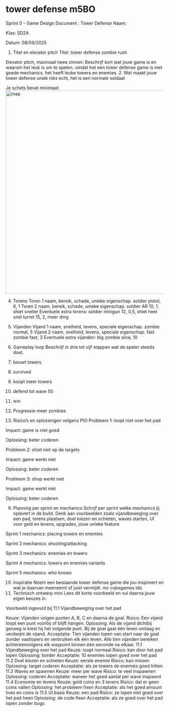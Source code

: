 # tower defense m5BO

Sprint 0 - Game Design Document : Tower Defense
Naam:

Klas: SD2A

Datum: 08/09/2025

1. Titel en elevator pitch
Titel: tower defense zombie rush

Elevator pitch, maximaal twee zinnen: Beschrijf kort wat jouw game is en waarom het leuk is om te spelen.
omdat het een tower defense game is met goede mechanics. het heeft leuke towers en enemies.
2. Wat maakt jouw tower defense uniek
niks echt, het is een normale soldaat

Je schets bevat minimaal:
<img width="1152" height="648" alt="map" src="https://github.com/user-attachments/assets/16fdc46f-68b3-4900-94e1-b618cfaabe3c" />


4. Torens
Toren 1 naam, bereik, schade, unieke eigenschap.
soldier pistol, 6, 1
Toren 2 naam, bereik, schade, unieke eigenschap.
soldier AR 10, 1, shiet sneller
Eventuele extra torens:
soldier minigun 12, 0,5, shiet heel snel
turret 15, 2, meer dmg
5. Vijanden
Vijand 1 naam, snelheid, levens, speciale eigenschap.
zombie normal, 5
Vijand 2 naam, snelheid, levens, speciale eigenschap.
fast zombie fast, 3
Eventuele extra vijanden:
big zombie slow, 10
6. Gameplay loop
Beschrijf in drie tot vijf stappen wat de speler steeds doet. 
1. bouwt towers
2. survived
3. koopt meer towers
4. defend tot wave 50
5. win

  
 7. Progressie
meer zombies

9. Risico’s en oplossingen volgens PIO
Probleem 1: loopt niet over het pad

Impact: game is niet goed

Oplossing: beter coderen

Probleem 2: shiet niet op de targets

Impact: game werkt niet

Oplossing: beter coderen

Probleem 3: shop werkt niet

Impact: game werkt niet

Oplossing: beter coderen

9. Planning per sprint en mechanics
Schrijf per sprint welke mechanics jij oplevert in de build. Denk aan voorbeelden zoals vijandbeweging over een pad, torens plaatsen, doel kiezen en schieten, waves starten, UI voor geld en levens, upgrades, jouw unieke feature.

Sprint 1 mechanics: placing towers en enemies

Sprint 2 mechanics: shooting/attacking

Sprint 3 mechanics: enemies en towers

Sprint 4 mechanics: towers en enemies variants

Sprint 5 mechanics: who knows

10. Inspiratie
Noem een bestaande tower defense game die jou inspireert en wat je daarvan meeneemt of juist vermijdt.
mc cubegames tds
11. Technisch ontwerp mini
Lees dit korte voorbeeld en vul daarna jouw eigen keuzes in.

Voorbeeld ingevuld bij 11.1 Vijandbeweging over het pad

Keuze: Vijanden volgen punten A, B, C en daarna de goal.
Risico: Een vijand loopt een punt voorbij of blijft hangen.
Oplossing: Als de vijand dichtbij genoeg is kiest hij het volgende punt. Bij de goal gaat één leven omlaag en verdwijnt de vijand.
Acceptatie: Tien vijanden lopen van start naar de goal zonder vastlopers en verbruiken elk één leven. Alle tien vijanden bereiken achtereenvolgens elk waypoint binnen één seconde na elkaar.
11.1 Vijandbeweging over het pad
Keuze: loopt normaal
Risico: kan door het pad lopen
Oplossing: border
Acceptatie: 10 enemies lopen goed over het pad
11.2 Doel kiezen en schieten
Keuze: eerste enemie
Risico: kan missen
Oplossing: target coderen
Acceptatie: als ze towers de enemies goed hitten
11.3 Waves en spawnen
Keuze: meer per wave
Risico: te veel inspawnen
Oplossing: coderen
Acceptatie: waneer het goed aantal per wave inspawnt
11.4 Economie en levens
Keuze: gold coins en 3 levens
Risico: dat er geen coins vallen
Oplossing: het probleem fixen
Acceptatie: als het goed amount lives en coins is
11.5 UI basis
Keuze: een pad
Risico: ze lopen niet goed over het pad heen
Oplossing: de code fixen
Acceptatie: als ze goed over het pad lopen zonder bugs
